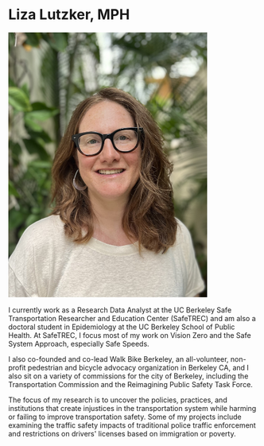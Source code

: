 # Liza Lutzker, MPH

<img 
src="https://github.com/llutzker/llutzker.github.io/blob/main/image_50733313.JPG" 
alt="Liza Lutzker" width="400"/>

I currently work as a Research Data Analyst at the UC Berkeley Safe 
Transportation Researcher and Education Center (SafeTREC) and am also a 
doctoral student in Epidemiology at the UC Berkeley School of Public Health. 
At SafeTREC, I focus most of my  work on Vision Zero and the Safe System 
Approach, especially Safe Speeds.

I also co-founded and co-lead Walk Bike Berkeley, an all-volunteer, non-profit 
pedestrian and bicycle advocacy organization in Berkeley CA, and I also sit on 
a variety of commissions for the city of Berkeley, including the Transportation 
Commission and the Reimagining Public Safety Task Force. 

The focus of my research is to uncover the policies, practices, and 
institutions that create injustices in the transportation system while harming 
or failing to improve transportation safety. Some of my projects include 
examining the traffic safety impacts of traditional police traffic enforcement and 
restrictions on drivers' licenses based on immigration or poverty.

